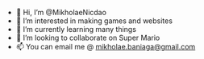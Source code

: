 - 👋 Hi, I’m @MikholaeNicdao
- 👀 I’m interested in making games and websites
- 🌱 I’m currently learning many things
- 💞️ I’m looking to collaborate on Super Mario
- 📫 You can email me @ mikholae.baniaga@gmail.com

<!---
MikholaeNicdao/MikholaeNicdao is a ✨ special ✨ repository because its `README.md` (this file) appears on your GitHub profile.
You can click the Preview link to take a look at your changes.
--->
